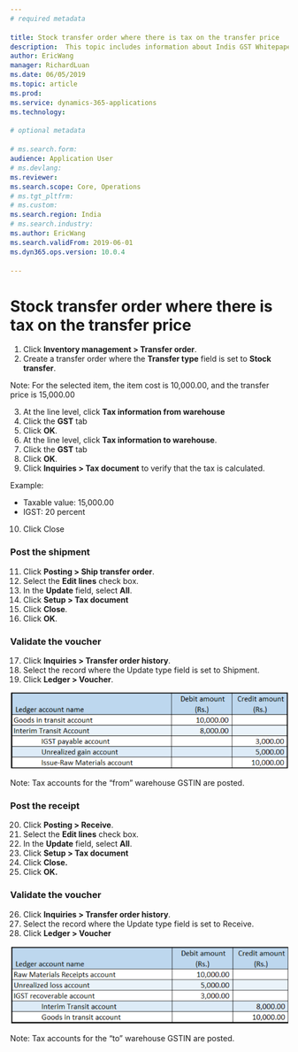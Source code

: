 ```yaml
---
# required metadata

title: Stock transfer order where there is tax on the transfer price
description:  This topic includes information about Indis GST Whitepaper in Microsoft Dynamics 365 for Finance and Operations.
author: EricWang
manager: RichardLuan
ms.date: 06/05/2019
ms.topic: article
ms.prod: 
ms.service: dynamics-365-applications
ms.technology: 

# optional metadata

# ms.search.form: 
audience: Application User
# ms.devlang: 
ms.reviewer: 
ms.search.scope: Core, Operations
# ms.tgt_pltfrm: 
# ms.custom: 
ms.search.region: India
# ms.search.industry: 
ms.author: EricWang
ms.search.validFrom: 2019-06-01
ms.dyn365.ops.version: 10.0.4

---
```


# Stock transfer order where there is tax on the transfer price

1. Click **Inventory management > Transfer order**.
2. Create a transfer order where the **Transfer type** field is set to **Stock transfer**.

Note: For the selected item, the item cost is 10,000.00, and the transfer price is 15,000.00

3. At the line level, click **Tax information from warehouse**
4. Click the **GST** tab
5. Click **OK**.
6. At the line level, click **Tax information to warehouse**.
7. Click the **GST** tab
8. Click **OK**.
9. Click **Inquiries > Tax document** to verify that the tax is calculated.

Example:

- Taxable value: 15,000.00
- IGST: 20 percent

10. Click Close

### Post the shipment

11. Click **Posting > Ship transfer order**.
12. Select the **Edit lines** check box.
13. In the **Update** field, select **All**.
14. Click **Setup > Tax document**
15. Click **Close**.
16. Click **OK**.

### Validate the voucher

17. Click **Inquiries > Transfer order history**.
18. Select the record where the Update type field is set to Shipment.
19. Click **Ledger > Voucher**.

![](media/Annotation-2019-05-21-105500.png)

Note: Tax accounts for the “from” warehouse GSTIN are posted.

### Post the receipt

20. Click **Posting > Receive**.
21. Select the **Edit lines** check box.
22. In the **Update** field, select **All**.
23. Click **Setup > Tax document**
24. Click **Close.**
25. Click **OK.**

### Validate the voucher

26. Click **Inquiries > Transfer order history**.
27. Select the record where the Update type field is set to Receive.
28. Click **Ledger > Voucher**

![](media/Annotation-2019-05-21-105611.png)

Note: Tax accounts for the “to” warehouse GSTIN are posted.
